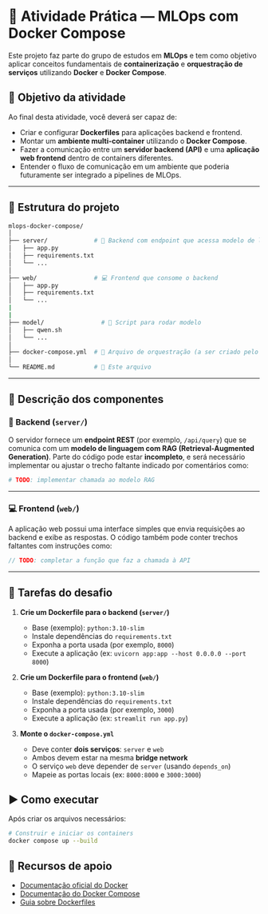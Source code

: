 # 🐳 Atividade Prática — MLOps com Docker Compose

Este projeto faz parte do grupo de estudos em **MLOps** e tem como objetivo aplicar conceitos fundamentais de **containerização** e **orquestração de serviços** utilizando **Docker** e **Docker Compose**.

## 🎯 Objetivo da atividade

Ao final desta atividade, você deverá ser capaz de:

* Criar e configurar **Dockerfiles** para aplicações backend e frontend.
* Montar um **ambiente multi-container** utilizando o **Docker Compose**.
* Fazer a comunicação entre um **servidor backend (API)** e uma **aplicação web frontend** dentro de containers diferentes.
* Entender o fluxo de comunicação em um ambiente que poderia futuramente ser integrado a pipelines de MLOps.

---

## 📁 Estrutura do projeto

```bash
mlops-docker-compose/
│
├── server/             # 🧠 Backend com endpoint que acessa modelo de linguagem via RAG
│   ├── app.py          
│   ├── requirements.txt
│   └── ...             
│
├── web/                # 💻 Frontend que consome o backend
│   ├── app.py          
│   ├── requirements.txt
│   └── ... 
|
| 
├── model/                # 🧠 Script para rodar modelo
│   ├── qwen.sh          
│   └── ...             
│
├── docker-compose.yml  # 🧩 Arquivo de orquestração (a ser criado pelo aluno)
│
└── README.md           # 📘 Este arquivo
```

---

## 🧪 Descrição dos componentes

### 🧠 Backend (`server/`)

O servidor fornece um **endpoint REST** (por exemplo, `/api/query`) que se comunica com um **modelo de linguagem com RAG (Retrieval-Augmented Generation)**.
Parte do código pode estar **incompleto**, e será necessário implementar ou ajustar o trecho faltante indicado por comentários como:

```python
# TODO: implementar chamada ao modelo RAG
```

---

### 💻 Frontend (`web/`)

A aplicação web possui uma interface simples que envia requisições ao backend e exibe as respostas.
O código também pode conter trechos faltantes com instruções como:

```javascript
// TODO: completar a função que faz a chamada à API
```

---

## 🧩 Tarefas do desafio

1. **Crie um Dockerfile para o backend (`server/`)**

   * Base (exemplo): `python:3.10-slim`
   * Instale dependências do `requirements.txt`
   * Exponha a porta usada (por exemplo, `8000`)
   * Execute a aplicação (ex: `uvicorn app:app --host 0.0.0.0 --port 8000`)

2. **Crie um Dockerfile para o frontend (`web/`)**

   * Base (exemplo): `python:3.10-slim`
   * Instale dependências do `requirements.txt`
   * Exponha a porta usada (por exemplo, `3000`)
   * Execute a aplicação (ex: `streamlit run app.py`)

3. **Monte o `docker-compose.yml`**

   * Deve conter **dois serviços**: `server` e `web`
   * Ambos devem estar na mesma **bridge network**
   * O serviço `web` deve depender de `server` (usando `depends_on`)
   * Mapeie as portas locais (ex: `8000:8000` e `3000:3000`)

## ▶️ Como executar

Após criar os arquivos necessários:

```bash
# Construir e iniciar os containers
docker compose up --build
```

## 📘 Recursos de apoio

* [Documentação oficial do Docker](https://docs.docker.com/)
* [Documentação do Docker Compose](https://docs.docker.com/compose/)
* [Guia sobre Dockerfiles](https://docs.docker.com/engine/reference/builder/)
